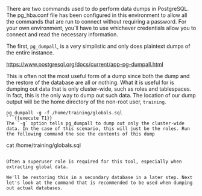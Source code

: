 There are two commands used to do perform data dumps in PostgreSQL. The pg_hba.conf file has been configured in this environment to allow all the commands that are run to connect without requiring a password. For your own environment, you'll have to use whichever credentials allow you to connect and read the necessary information. 

The first, `pg_dumpall`, is a very simplistic and only does plaintext dumps of the entire instance. 

https://www.postgresql.org/docs/current/app-pg-dumpall.html

This is often not the most useful form of a dump since both the dump and the restore of the database are all or nothing. What it is useful for is dumping out data that is only cluster-wide, such as roles and tablespaces. In fact, this is the only way to dump out such data. The location of our dump output will be the home directory of the non-root user, `training`.

```
pg_dumpall -g -f /home/training/globals.sql
```{{execute T1}}
The `-g` option tells pg_dumpall to dump out only the cluster-wide data. In the case of this scenario, this will just be the roles. Run the following command the see the contents of this dump

```
cat /home/training/globals.sql
```{{execute T1}}

Often a superuser role is required for this tool, especially when extracting global data.

We'll be restoring this in a secondary database in a later step. Next let's look at the command that is recommended to be used when dumping out actual databases.
